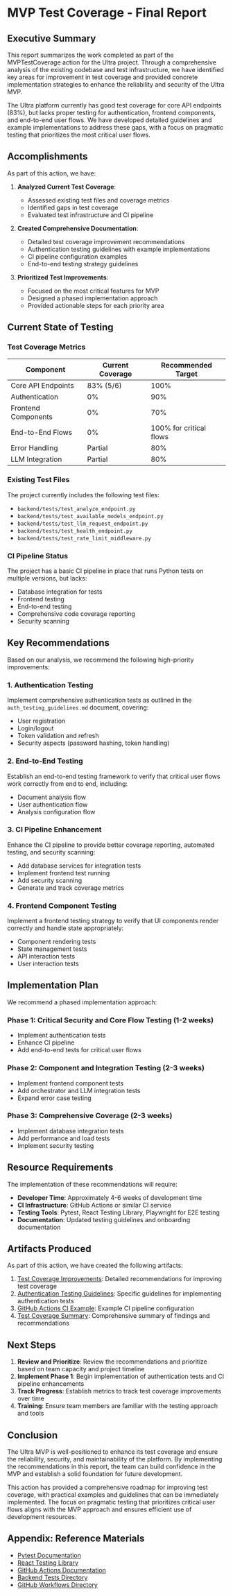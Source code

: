 # MVP Test Coverage - Final Report

## Executive Summary

This report summarizes the work completed as part of the MVPTestCoverage action for the Ultra project. Through a comprehensive analysis of the existing codebase and test infrastructure, we have identified key areas for improvement in test coverage and provided concrete implementation strategies to enhance the reliability and security of the Ultra MVP.

The Ultra platform currently has good test coverage for core API endpoints (83%), but lacks proper testing for authentication, frontend components, and end-to-end user flows. We have developed detailed guidelines and example implementations to address these gaps, with a focus on pragmatic testing that prioritizes the most critical user flows.

## Accomplishments

As part of this action, we have:

1. **Analyzed Current Test Coverage**:
   - Assessed existing test files and coverage metrics
   - Identified gaps in test coverage
   - Evaluated test infrastructure and CI pipeline

2. **Created Comprehensive Documentation**:
   - Detailed test coverage improvement recommendations
   - Authentication testing guidelines with example implementations
   - CI pipeline configuration examples
   - End-to-end testing strategy guidelines

3. **Prioritized Test Improvements**:
   - Focused on the most critical features for MVP
   - Designed a phased implementation approach
   - Provided actionable steps for each priority area

## Current State of Testing

### Test Coverage Metrics

| Component | Current Coverage | Recommended Target |
|-----------|------------------|-------------------|
| Core API Endpoints | 83% (5/6) | 100% |
| Authentication | 0% | 90% |
| Frontend Components | 0% | 70% |
| End-to-End Flows | 0% | 100% for critical flows |
| Error Handling | Partial | 80% |
| LLM Integration | Partial | 80% |

### Existing Test Files

The project currently includes the following test files:

- `backend/tests/test_analyze_endpoint.py`
- `backend/tests/test_available_models_endpoint.py`
- `backend/tests/test_llm_request_endpoint.py`
- `backend/tests/test_health_endpoint.py`
- `backend/tests/test_rate_limit_middleware.py`

### CI Pipeline Status

The project has a basic CI pipeline in place that runs Python tests on multiple versions, but lacks:
- Database integration for tests
- Frontend testing
- End-to-end testing
- Comprehensive code coverage reporting
- Security scanning

## Key Recommendations

Based on our analysis, we recommend the following high-priority improvements:

### 1. Authentication Testing

Implement comprehensive authentication tests as outlined in the `auth_testing_guidelines.md` document, covering:
- User registration
- Login/logout
- Token validation and refresh
- Security aspects (password hashing, token handling)

### 2. End-to-End Testing

Establish an end-to-end testing framework to verify that critical user flows work correctly from end to end, including:
- Document analysis flow
- User authentication flow
- Analysis configuration flow

### 3. CI Pipeline Enhancement

Enhance the CI pipeline to provide better coverage reporting, automated testing, and security scanning:
- Add database services for integration tests
- Implement frontend test running
- Add security scanning
- Generate and track coverage metrics

### 4. Frontend Component Testing

Implement a frontend testing strategy to verify that UI components render correctly and handle state appropriately:
- Component rendering tests
- State management tests
- API interaction tests
- User interaction tests

## Implementation Plan

We recommend a phased implementation approach:

### Phase 1: Critical Security and Core Flow Testing (1-2 weeks)

- Implement authentication tests
- Enhance CI pipeline
- Add end-to-end tests for critical user flows

### Phase 2: Component and Integration Testing (2-3 weeks)

- Implement frontend component tests
- Add orchestrator and LLM integration tests
- Expand error case testing

### Phase 3: Comprehensive Coverage (2-3 weeks)

- Implement database integration tests
- Add performance and load tests
- Implement security testing

## Resource Requirements

The implementation of these recommendations will require:

- **Developer Time**: Approximately 4-6 weeks of development time
- **CI Infrastructure**: GitHub Actions or similar CI service
- **Testing Tools**: Pytest, React Testing Library, Playwright for E2E testing
- **Documentation**: Updated testing guidelines and onboarding documentation

## Artifacts Produced

As part of this action, we have created the following artifacts:

1. [Test Coverage Improvements](test_coverage_improvements.md): Detailed recommendations for improving test coverage
2. [Authentication Testing Guidelines](auth_testing_guidelines.md): Specific guidelines for implementing authentication tests
3. [GitHub Actions CI Example](github_actions_ci_example.yml): Example CI pipeline configuration
4. [Test Coverage Summary](test_coverage_summary_and_recommendations.md): Comprehensive summary of findings and recommendations

## Next Steps

1. **Review and Prioritize**: Review the recommendations and prioritize based on team capacity and project timeline
2. **Implement Phase 1**: Begin implementation of authentication tests and CI pipeline enhancements
3. **Track Progress**: Establish metrics to track test coverage improvements over time
4. **Training**: Ensure team members are familiar with the testing approach and tools

## Conclusion

The Ultra MVP is well-positioned to enhance its test coverage and ensure the reliability, security, and maintainability of the platform. By implementing the recommendations in this report, the team can build confidence in the MVP and establish a solid foundation for future development.

This action has provided a comprehensive roadmap for improving test coverage, with practical examples and guidelines that can be immediately implemented. The focus on pragmatic testing that prioritizes critical user flows aligns with the MVP approach and ensures efficient use of development resources.

## Appendix: Reference Materials

- [Pytest Documentation](https://docs.pytest.org/)
- [React Testing Library](https://testing-library.com/docs/react-testing-library/intro/)
- [GitHub Actions Documentation](https://docs.github.com/en/actions)
- [Backend Tests Directory](backend/tests/)
- [GitHub Workflows Directory](.github/workflows/)